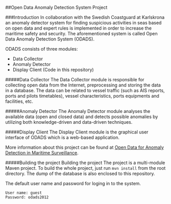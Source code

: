 ##Open Data Anomaly Detection System Project

###Introduction
In collaboration with the Swedish Coastguard at Karlskrona an anomaly detector system for finding suspicious activities in seas based on open data and expert rules is implemented in order to increase the maritime safety and security. The aforementioned system is called Open Data Anomaly Detection System (ODADS).

ODADS consists of three modules:

- Data Collector
- Anomaly Detector
- Display Client (Code in this repository)

#####Data Collector
The Data Collector module is responsible for collecting open data from the Internet, preprocessing and storing the data in a database. The data can be related to vessel traffic (such as AIS reports, ports and pilots timetables), vessel characteristics, ports equipments and facilities, etc. 

#####Anomaly Detector
The Anomaly Detector module analyses the available data (open and closed data) and detects possible anomalies by utilizing both knowledge-driven and data-driven techniques.

#####Display Client
The Display Client module is the graphical user interface of ODADS which is a web-based application.

More information about this project can be found at [Open Data for Anomaly Detection in Maritime Surveillance](http://www.bth.se/fou/cuppsats.nsf/1d345136c12b9a52c1256608004f0519/2bd92c1db26aa75fc1257ac4006d6cc1!OpenDocument).

#####Building the project
Building the project
The project is a multi-module Maven project. To build the whole project, just run `mvn install` from the root directory.
The dump of the database is also enclosed to this repository.  

The default user name and password for loging in to the system.
 
    User name: guest
    Password: odads2012
